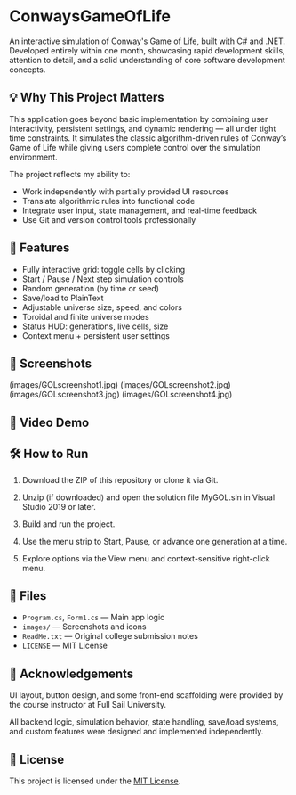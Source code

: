 # ConwaysGameOfLife
An interactive simulation of Conway's Game of Life, built with C# and .NET. Developed entirely within one month, showcasing rapid development skills, attention to detail, and a solid understanding of core software development concepts.

## 💡 Why This Project Matters

This application goes beyond basic implementation by combining user interactivity, persistent settings, and dynamic rendering — all under tight time constraints. It simulates the classic algorithm-driven rules of Conway’s Game of Life while giving users complete control over the simulation environment. 

The project reflects my ability to:
- Work independently with partially provided UI resources
- Translate algorithmic rules into functional code
- Integrate user input, state management, and real-time feedback
- Use Git and version control tools professionally

## 🚀 Features

- Fully interactive grid: toggle cells by clicking
- Start / Pause / Next step simulation controls
- Random generation (by time or seed)
- Save/load to PlainText
- Adjustable universe size, speed, and colors
- Toroidal and finite universe modes
- Status HUD: generations, live cells, size
- Context menu + persistent user settings

## 📸 Screenshots

(images/GOLscreenshot1.jpg)
(images/GOLscreenshot2.jpg)
(images/GOLscreenshot3.jpg)
(images/GOLscreenshot4.jpg)

## 🎥 Video Demo

## 🛠️ How to Run

1. Download the ZIP of this repository or clone it via Git.

2. Unzip (if downloaded) and open the solution file MyGOL.sln in Visual Studio 2019 or later.

3. Build and run the project.

4. Use the menu strip to Start, Pause, or advance one generation at a time.

5. Explore options via the View menu and context-sensitive right-click menu.

## 📁 Files

- `Program.cs`, `Form1.cs` — Main app logic
- `images/` — Screenshots and icons
- `ReadMe.txt` — Original college submission notes
- `LICENSE` — MIT License

## 📌 Acknowledgements

UI layout, button design, and some front-end scaffolding were provided by the course instructor at Full Sail University.

All backend logic, simulation behavior, state handling, save/load systems, and custom features were designed and implemented independently.

## 📝 License

This project is licensed under the [MIT License](LICENSE).
